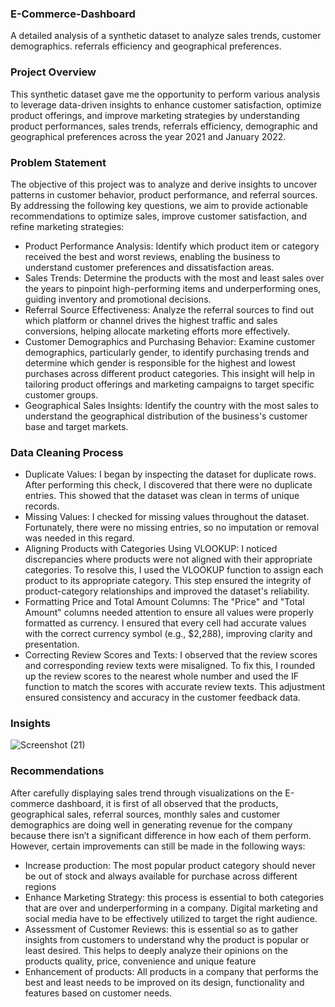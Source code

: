 ### E-Commerce-Dashboard
A detailed analysis of a synthetic dataset to analyze sales trends, customer demographics. referrals efficiency and geographical preferences.
### Project Overview
This synthetic dataset gave me the opportunity to perform various analysis to leverage data-driven insights to enhance customer satisfaction, optimize product offerings, and improve marketing strategies by understanding product performances, sales trends, referrals efficiency, demographic and geographical preferences across the year 2021 and January 2022.
### Problem Statement
The objective of this project was to analyze and derive insights to uncover patterns in customer behavior, product performance, and referral sources. By addressing the following key questions, we aim to provide actionable recommendations to optimize sales, improve customer satisfaction, and refine marketing strategies:
- Product Performance Analysis: Identify which product item or category received the best and worst reviews, enabling the business to understand customer preferences and dissatisfaction areas.
- Sales Trends: Determine the products with the most and least sales over the years to pinpoint high-performing items and underperforming ones, guiding inventory and promotional decisions.
- Referral Source Effectiveness: Analyze the referral sources to find out which platform or channel drives the highest traffic and sales conversions, helping allocate marketing efforts more effectively.
- Customer Demographics and Purchasing Behavior: Examine customer demographics, particularly gender, to identify purchasing trends and determine which gender is responsible for the highest and lowest purchases across different product categories. This insight will help in tailoring product offerings and marketing campaigns to target specific customer groups.
- Geographical Sales Insights: Identify the country with the most sales to understand the geographical distribution of the business's customer base and target markets.
### Data Cleaning Process
- Duplicate Values: I began by inspecting the dataset for duplicate rows. After performing this check, I discovered that there were no duplicate entries. This showed that the dataset was clean in terms of unique records.
- Missing Values: I checked for missing values throughout the dataset. Fortunately, there were no missing entries, so no imputation or removal was needed in this regard.
- Aligning Products with Categories Using VLOOKUP: I noticed discrepancies where products were not aligned with their appropriate categories. To resolve this, I used the VLOOKUP function to assign each product to its appropriate category. This step ensured the integrity of product-category relationships and improved the dataset's reliability.
- Formatting Price and Total Amount Columns: The "Price" and "Total Amount" columns needed attention to ensure all values were properly formatted as currency. I ensured that every cell had accurate values with the correct currency symbol (e.g., $2,288), improving clarity and presentation.
- Correcting Review Scores and Texts: I observed that the review scores and corresponding review texts were misaligned. To fix this, I rounded up the review scores to the nearest whole number and used the IF function to match the scores with accurate review texts. This adjustment ensured consistency and accuracy in the customer feedback data.
### Insights
![Screenshot (21)](https://github.com/user-attachments/assets/d85ae516-f540-4f48-92ce-d3d3fae4cefc)
### Recommendations
After carefully displaying sales trend through visualizations on the E-commerce dashboard, it is first of all observed that the products, geographical sales, referral sources, monthly sales and customer demographics are doing well in generating revenue for the company because there isn’t a significant difference in how each of them perform. However, certain improvements can still be made in the following ways:
-	Increase production: The most popular product category should never be out of stock and always available for purchase across different regions
-	Enhance Marketing Strategy: this process is essential to both categories that are over and underperforming in a company. Digital marketing and social media have to be effectively utilized to target the right audience.
-	Assessment of Customer Reviews: this is essential so as to gather insights from customers to understand why the product is popular or least desired. This helps to deeply analyze their opinions on the products quality, price, convenience and unique feature
-	Enhancement of products: All products in a company that performs the best and least needs to be improved on its design, functionality and features based on customer needs.

